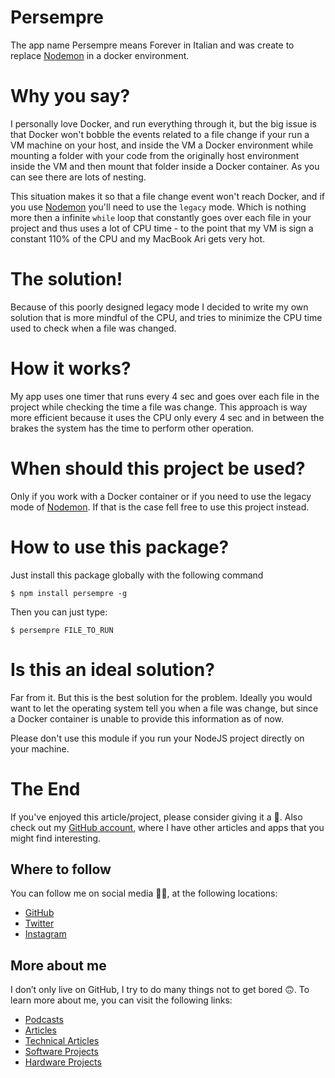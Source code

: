 # Persempre

The app name Persempre means Forever in Italian and was create to replace [Nodemon](https://www.npmjs.com/package/nodemon) in a docker environment.

# Why you say?

I personally love Docker, and run everything through it, but the big issue is that Docker won't bobble the events related to a file change if your run a VM machine on your host, and inside the VM a Docker environment while mounting a folder with your code from the originally host environment inside the VM and then mount that folder inside a Docker container. As you can see there are lots of nesting.

This situation makes it so that a file change event won't reach Docker, and if you use [Nodemon](https://www.npmjs.com/package/nodemon) you'll need to use the `legacy` mode. Which is nothing more then a infinite `while` loop that constantly goes over each file in your project and thus uses a lot of CPU time - to the point that my VM is sign a constant 110% of the CPU and my MacBook Ari gets very hot.

# The solution!

Because of this poorly designed legacy mode I decided to write  my own solution that is more mindful of the CPU, and tries to minimize the CPU time used to check when a file was changed.

# How it works?

My app uses one timer that runs every 4 sec and goes over each file in the project while checking the time a file was change. This approach is way more efficient because it uses the CPU only every 4 sec and in between the brakes the system has the time to perform other operation.

# When should this project be used?

Only if you work with a Docker container or if you need to use the legacy mode of [Nodemon](https://www.npmjs.com/package/nodemon). If that is the case fell free to use this project instead.

# How to use this package?

Just install this package globally with the following command

```
$ npm install persempre -g
```
Then you can just type:

```
$ persempre FILE_TO_RUN
```
# Is this an ideal solution?

Far from it. But this is the best solution for the problem. Ideally you would want to let the operating system tell you when a file was change, but since a Docker container is unable to provide this information as of now.

Please don't use this module if you run your NodeJS project directly on your machine.

# The End

If you've enjoyed this article/project, please consider giving it a 🌟. Also check out my [GitHub account](https://github.com/davidgatti), where I have other articles and apps that you might find interesting.

## Where to follow

You can follow me on social media 🐙😇, at the following locations:

- [GitHub](https://github.com/davidgatti)
- [Twitter](https://twitter.com/dawidgatti)
- [Instagram](https://www.instagram.com/gattidavid/)

## More about me

I don’t only live on GitHub, I try to do many things not to get bored 🙃. To learn more about me, you can visit the following links:

- [Podcasts](http://david.gatti.pl/podcasts)
- [Articles](http://david.gatti.pl/articles)
- [Technical Articles](http://david.gatti.pl/technical_articles)
- [Software Projects](http://david.gatti.pl/software_projects)
- [Hardware Projects](http://david.gatti.pl/hardware_projects)